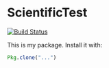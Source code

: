 # ScientificTest

[![Build Status](https://travis-ci.org/ChrisRackauckas/ScientificTest.jl.svg?branch=master)](https://travis-ci.org/ChrisRackauckas/ScientificTest.jl)

This is my package. Install it with:

```julia
Pkg.clone("...")
```
